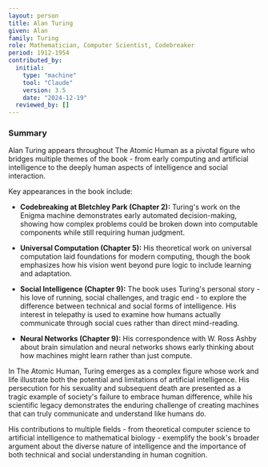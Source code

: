 ```yaml
---
layout: person
title: Alan Turing
given: Alan
family: Turing
role: Mathematician, Computer Scientist, Codebreaker
period: 1912-1954
contributed_by:
  initial:
    type: "machine"
    tool: "Claude"
    version: 3.5
    date: "2024-12-19"
  reviewed_by: []
---
```


<div class="machine-commentary" markdown="1">

### Summary

Alan Turing appears throughout The Atomic Human as a pivotal figure who bridges multiple themes of the book - from early computing and artificial intelligence to the deeply human aspects of intelligence and social interaction.

Key appearances in the book include:

- **Codebreaking at Bletchley Park (Chapter 2):** Turing's work on the Enigma machine demonstrates early automated decision-making, showing how complex problems could be broken down into computable components while still requiring human judgment.

- **Universal Computation (Chapter 5):** His theoretical work on universal computation laid foundations for modern computing, though the book emphasizes how his vision went beyond pure logic to include learning and adaptation.

- **Social Intelligence (Chapter 9):** The book uses Turing's personal story - his love of running, social challenges, and tragic end - to explore the difference between technical and social forms of intelligence. His interest in telepathy is used to examine how humans actually communicate through social cues rather than direct mind-reading.

- **Neural Networks (Chapter 9):** His correspondence with W. Ross Ashby about brain simulation and neural networks shows early thinking about how machines might learn rather than just compute.

In The Atomic Human, Turing emerges as a complex figure whose work and life illustrate both the potential and limitations of artificial intelligence. His persecution for his sexuality and subsequent death are presented as a tragic example of society's failure to embrace human difference, while his scientific legacy demonstrates the enduring challenge of creating machines that can truly communicate and understand like humans do.

His contributions to multiple fields - from theoretical computer science to artificial intelligence to mathematical biology - exemplify the book's broader argument about the diverse nature of intelligence and the importance of both technical and social understanding in human cognition.
</div>
